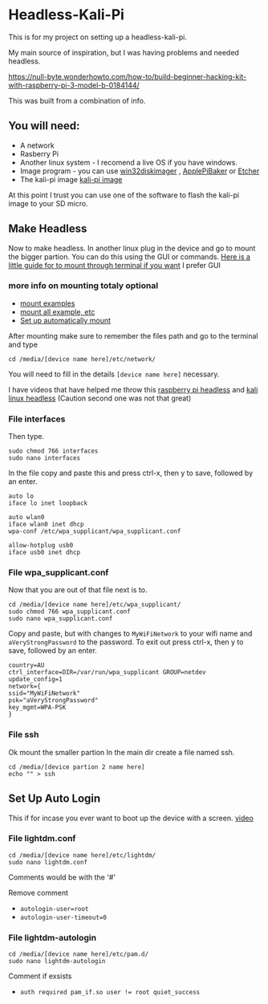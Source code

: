 # Headless-Kali-Pi
This is for my project on setting up a headless-kali-pi.

My main source of inspiration, but I was having problems and needed headless.

https://null-byte.wonderhowto.com/how-to/build-beginner-hacking-kit-with-raspberry-pi-3-model-b-0184144/

This was built from a combination of info.

## You will need:
- A network
- Rasberry Pi
- Another linux system - I recomend a live OS if you have windows.
- Image program - you can use [win32diskimager](https://sourceforge.net/projects/win32diskimager/) , [ApplePiBaker](https://www.tweaking4all.com/software/macosx-software/macosx-apple-pi-baker/) or [Etcher](https://www.balena.io/etcher/) 
- The kali-pi image [kali-pi image](https://whitedome.com.au/re4son/sticky-fingers-kali-pi-pre-installed-image/)

At this point I trust you can use one of the software to flash the kali-pi image to your SD micro.

## Make Headless
Now to make headless.
In another linux plug in the device and go to mount the bigger partion.
You can do this using the GUI or commands. [Here is a little guide for to mount through terminal if you want](https://linuxconfig.org/howto-mount-usb-drive-in-linux)
I prefer GUI


### more info on mounting totaly optional
 - [mount examples](https://www.thegeekstuff.com/2013/01/mount-umount-examples/?utm_source=tuicool)
 - [mount all example, etc](https://linuxize.com/post/how-to-mount-and-unmount-file-systems-in-linux/)
 - [Set up automatically mount](https://unix.stackexchange.com/questions/134797/how-to-automatically-mount-an-usb-device-on-plugin-time-on-an-already-running-sy)

After mounting make sure to remember the files path and go to the terminal 
and type 

```
cd /media/[device name here]/etc/network/
```
You will need to fill in the details `[device name here]` necessary.


I have videos that have helped me throw this [raspberry pi headless](https://core-electronics.com.au/tutorials/raspberry-pi-zerow-headless-wifi-setup.html) and [kali linux headless](https://www.youtube.com/watch?v=4SeVEWXkW30) (Caution second one was not that great)


### File interfaces

Then type.
```
sudo chmod 766 interfaces
sudo nano interfaces
```
In the file copy and paste this and press ctrl-x, then y to save, followed by an enter.
```
auto lo
iface lo inet loopback

auto wlan0
iface wlan0 inet dhcp
wpa-conf /etc/wpa_supplicant/wpa_supplicant.conf

allow-hotplug usb0
iface usb0 inet dhcp
```
### File wpa_supplicant.conf

Now that you are out of that file next is to.
```
cd /media/[device name here]/etc/wpa_supplicant/
sudo chmod 766 wpa_supplicant.conf
sudo nano wpa_supplicant.conf
```
Copy and paste, but with changes to `MyWiFiNetwork` to your wifi name and `aVeryStrongPassword` to the password.
To exit out press ctrl-x, then y to save, followed by an enter.
```
country=AU
ctrl_interface=DIR=/var/run/wpa_supplicant GROUP=netdev
update_config=1
network={
ssid="MyWiFiNetwork"
psk="aVeryStrongPassword"
key_mgmt=WPA-PSK
}
```
### File ssh
Ok mount the smaller partion
In the main dir create a file named ssh.
```
cd /media/[device partion 2 name here]
echo "" > ssh
```

## Set Up Auto Login
This if for incase you ever want to boot up the device with a screen. [video](https://www.youtube.com/watch?v=U5UkLPb7f8w)
###  File lightdm.conf
```
cd /media/[device name here]/etc/lightdm/
sudo nano lightdm.conf
```
Comments would be with the '#'

Remove comment 
- `autologin-user=root`
- `autologin-user-timeout=0`

###  File lightdm-autologin
```
cd /media/[device name here]/etc/pam.d/
sudo nano lightdm-autologin
```
Comment if exsists
- `auth required pam_if.so user != root quiet_success`
